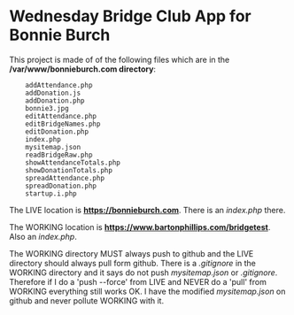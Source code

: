 # Wednesday Bridge Club App for Bonnie Burch

This project is made of of the following files which are in the **/var/www/bonnieburch.com directory**:

```
    addAttendance.php
    addDonation.js
    addDonation.php
    bonnie3.jpg
    editAttendance.php
    editBridgeNames.php
    editDonation.php
    index.php
    mysitemap.json
    readBridgeRaw.php
    showAttendanceTotals.php
    showDonationTotals.php
    spreadAttendance.php
    spreadDonation.php
    startup.i.php
```

The LIVE location is <b>https://bonnieburch.com</b>. There is an <i>index.php</i> there.

The WORKING location is <b>https://www.bartonphillips.com/bridgetest</b>. Also an <i>index.php</i>.

The WORKING directory MUST always push to github and the LIVE directory should always pull form github.
There is a <i>.gitignore</i> in the WORKING directory and it says do not push 
<i>mysitemap.json</i> or <i>.gitignore</i>. Therefore if I do a 'push --force' from LIVE and NEVER do a 'pull' from
WORKING everything still works OK. I have the modified <i>mysitemap.json</i> on github and never pollute WORKING with it.

